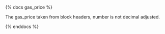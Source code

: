 {% docs gas_price %}

The gas_price taken from block headers, number is not decimal adjusted.

{% enddocs %}
